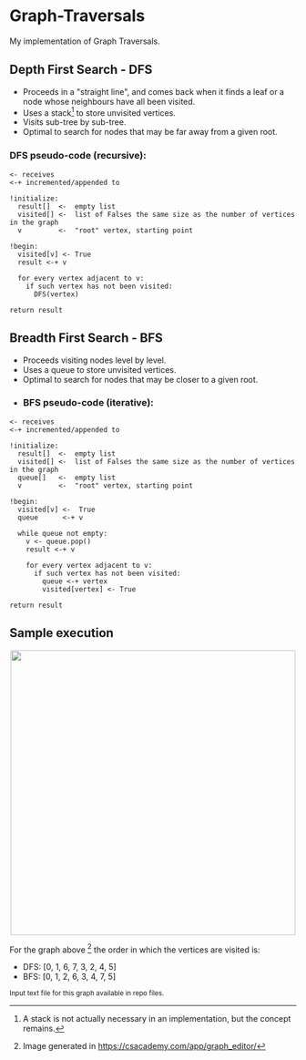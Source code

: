 # Graph-Traversals
My implementation of Graph Traversals.

## Depth First Search - DFS
* Proceeds in a "straight line", and comes back when it finds a leaf or a node whose neighbours have all been visited.
* Uses a stack[^1] to store unvisited vertices.  
* Visits sub-tree by sub-tree.
* Optimal to search for nodes that may be far away from a given root.
### DFS pseudo-code (recursive):
```
<- receives
<-+ incremented/appended to

!initialize:
  result[]  <-  empty list
  visited[] <-  list of Falses the same size as the number of vertices in the graph
  v         <-  "root" vertex, starting point

!begin:
  visited[v] <- True
  result <-+ v
  
  for every vertex adjacent to v:
    if such vertex has not been visited:
      DFS(vertex)

return result
```
## Breadth First Search - BFS
* Proceeds visiting nodes level by level.
* Uses a queue to store unvisited vertices.
* Optimal to search for nodes that may be closer to a given root.
* ### BFS pseudo-code (iterative):

```
<- receives
<-+ incremented/appended to

!initialize:
  result[]  <-  empty list
  visited[] <-  list of Falses the same size as the number of vertices in the graph
  queue[]   <-  empty list
  v         <-  "root" vertex, starting point

!begin:
  visited[v] <-  True
  queue      <-+ v

  while queue not empty:
    v <- queue.pop()
    result <-+ v

    for every vertex adjacent to v:
      if such vertex has not been visited:
        queue <-+ vertex
        visited[vertex] <- True

return result
```
## Sample execution
<p align="center">
<img width ="500" height = "500" src ="https://github.com/GabrielPazinatto/Graph-Traversals/assets/133925406/698533c8-6620-4565-abff-1fb3bddfd0ce">
</p>

For the graph above [^2] the order in which the vertices are visited is:
* DFS: [0, 1, 6, 7, 3, 2, 4, 5]
* BFS: [0, 1, 2, 6, 3, 4, 7, 5]

<sub>Input text file for this graph available in repo files.</sub>

[^1]: A stack is not actually necessary in an implementation, but the concept remains.
[^2]: Image generated in https://csacademy.com/app/graph_editor/

